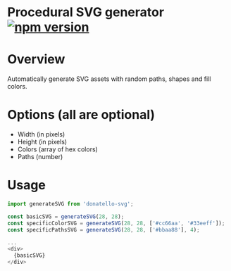 # Procedural SVG generator [![npm version](https://badge.fury.io/js/donatello-svg.svg)](https://badge.fury.io/js/donatello-svg)

# Overview
Automatically generate SVG assets with random paths, shapes and fill colors.

# Options (all are optional)
- Width (in pixels)
- Height (in pixels)
- Colors (array of hex colors)
- Paths (number)

# Usage

```javascript
import generateSVG from 'donatello-svg';

const basicSVG = generateSVG(28, 28);
const specificColorSVG = generateSVG(28, 28, ['#cc66aa', '#33eeff']);
const specificPathsSVG = generateSVG(28, 28, ['#bbaa88'], 4);

...
<div>
  {basicSVG}
</div>
```